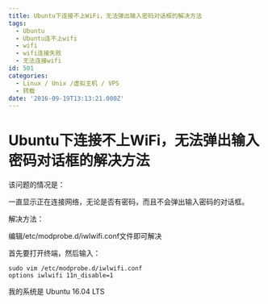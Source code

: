 ```yaml
---
title: Ubuntu下连接不上WiFi，无法弹出输入密码对话框的解决方法
tags:
  - Ubuntu
  - Ubuntu连不上wifi
  - wifi
  - wifi连接失败
  - 无法连接wifi
id: 501
categories:
  - Linux / Unix /虚拟主机 / VPS
  - 转载
date: '2016-09-19T13:13:21.000Z'
---
```


# Ubuntu下连接不上WiFi，无法弹出输入密码对话框的解决方法

该问题的情况是：

一直显示正在连接网络，无论是否有密码，而且不会弹出输入密码的对话框。

解决方法：

编辑/etc/modprobe.d/iwlwifi.conf文件即可解决

首先要打开终端，然后输入：

```
sudo vim /etc/modprobe.d/iwlwifi.conf
options iwlwifi 11n_disable=1
```

我的系统是 Ubuntu 16.04 LTS

